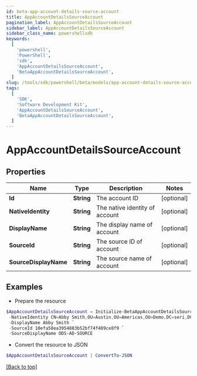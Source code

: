 ```yaml
---
id: beta-app-account-details-source-account
title: AppAccountDetailsSourceAccount
pagination_label: AppAccountDetailsSourceAccount
sidebar_label: AppAccountDetailsSourceAccount
sidebar_class_name: powershellsdk
keywords:
  [
    'powershell',
    'PowerShell',
    'sdk',
    'AppAccountDetailsSourceAccount',
    'BetaAppAccountDetailsSourceAccount',
  ]
slug: /tools/sdk/powershell/beta/models/app-account-details-source-account
tags:
  [
    'SDK',
    'Software Development Kit',
    'AppAccountDetailsSourceAccount',
    'BetaAppAccountDetailsSourceAccount',
  ]
---
```


# AppAccountDetailsSourceAccount

## Properties

| Name | Type | Description | Notes |
| --- | --- | --- | --- |
| **Id** | **String** | The account ID | [optional] |
| **NativeIdentity** | **String** | The native identity of account | [optional] |
| **DisplayName** | **String** | The display name of account | [optional] |
| **SourceId** | **String** | The source ID of account | [optional] |
| **SourceDisplayName** | **String** | The source name of account | [optional] |

## Examples

- Prepare the resource

```powershell
$AppAccountDetailsSourceAccount = Initialize-BetaAppAccountDetailsSourceAccount  -Id fbf4f72280304f1a8bc808fc2a3bcf7b `
 -NativeIdentity CN=Abby Smith,OU=Austin,OU=Americas,OU=Demo,DC=seri,DC=acme,DC=com `
 -DisplayName Abby Smith `
 -SourceId 10efa58ea3954883b52bf74f489ce8f9 `
 -SourceDisplayName ODS-AD-SOURCE
```

- Convert the resource to JSON

```powershell
$AppAccountDetailsSourceAccount | ConvertTo-JSON
```

[[Back to top]](#)
